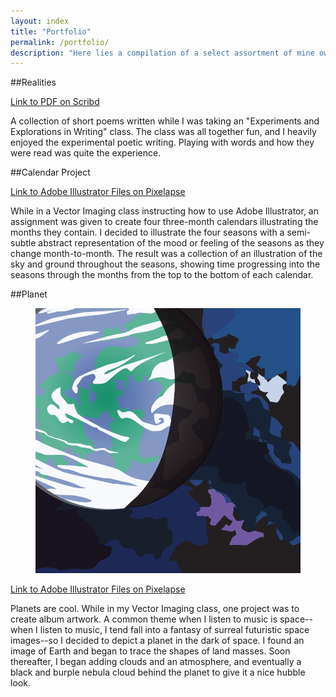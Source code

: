 ```yaml
---
layout: index
title: "Portfolio"
permalink: /portfolio/
description: "Here lies a compilation of a select assortment of mine own creative works. Some for work, and some for pleasure."
---
```


##Realities

[Link to PDF on Scribd][realities]

A collection of short poems written while I was taking an "Experiments and 
Explorations in Writing" class. The class was all together fun, and I heavily 
enjoyed the experimental poetic writing. Playing with words and how they were 
read was quite the experience.

##Calendar Project

[Link to Adobe Illustrator Files on Pixelapse][calendar]

While in a Vector Imaging class instructing how to use Adobe Illustrator, 
an assignment was given to create four three-month calendars illustrating the 
months they contain. I decided to illustrate the four seasons with a semi-subtle 
abstract representation of the mood or feeling of the seasons as they change 
month-to-month. The result was a collection of an illustration of the sky and 
ground throughout the seasons, showing time progressing into the seasons through 
the months from the top to the bottom of each calendar.


##Planet

<figure><img class="medium" src="/images/portfolio/Planet.png" /></figure>

[Link to Adobe Illustrator Files on Pixelapse][planet]

Planets are cool. While in my Vector Imaging class, one project was to create 
album artwork. A common theme when I listen to music is space--when I listen to 
music, I tend fall into a fantasy of surreal futuristic space images--so I decided 
to depict a planet in the dark of space. I found an image of Earth and began to 
trace the shapes of land masses. Soon thereafter, I began adding clouds and an 
atmosphere, and eventually a black and burple nebula cloud behind the planet to 
give it a nice hubble look.


[realities]: http://www.scribd.com/doc/55593583/Realities
[calendar]: http://www.pixelapse.com/steve/projects/Featured%20Works/Calendar%20Project/
[planet]: https://www.pixelapse.com/steve/projects/Featured%20Works/Planet.ai